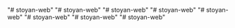 "# stoyan-web" 
"# stoyan-web" 
"# stoyan-web" 
"# stoyan-web" 
"# stoyan-web" 
"# stoyan-web" 
"# stoyan-web" 
"# stoyan-web" 
